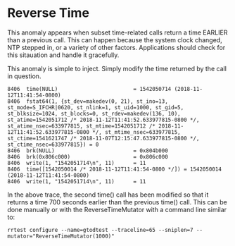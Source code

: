 Reverse Time
===============

This anomaly appears when subset time-related calls return a time EARLIER
than a previous call.  This can happen because the system clock changed,
NTP stepped in, or a variety of other factors.  Applications should check
for this sitauation and handle it gracefully.

This anomaly is simple to inject.  Simply modify the time returned by the
call in question.

```
8406  time(NULL)                        = 1542050714 (2018-11-12T11:41:54-0800)
8406  fstat64(1, {st_dev=makedev(0, 21), st_ino=13, st_mode=S_IFCHR|0620, st_nlink=1, st_uid=1000, st_gid=5, st_blksize=1024, st_blocks=0, st_rdev=makedev(136, 10), st_atime=1542051712 /* 2018-11-12T11:41:52.633977815-0800 */, st_atime_nsec=633977815, st_mtime=1542051712 /* 2018-11-12T11:41:52.633977815-0800 */, st_mtime_nsec=633977815, st_ctime=1541621747 /* 2018-11-07T12:15:47.633977815-0800 */, st_ctime_nsec=633977815}) = 0
8406  brk(NULL)                         = 0x804b000
8406  brk(0x806c000)                    = 0x806c000
8406  write(1, "1542051714\n", 11)      = 11
8406  time([1542050014 /* 2018-11-12T11:41:54-0800 */]) = 1542050014 (2018-11-12T11:41:54-0800)
8406  write(1, "1542051714\n", 11)      = 11
```

In the above trace, the second time() call has been modified so that it
returns a time 700 seconds earlier than the previous time() call.  This can
be done manually or with the ReverseTimeMutator with a command line similar
to:

```
rrtest configure --name=gtodtest --traceline=65 --sniplen=7 --mutator="ReverseTimeMutator(1000)"
```


